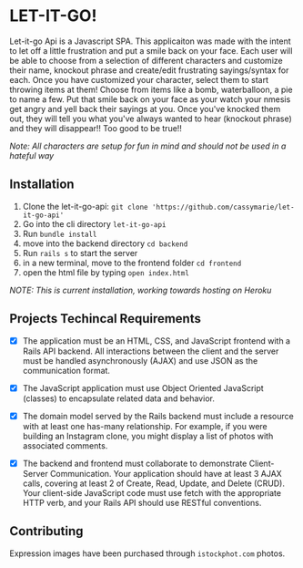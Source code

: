 # LET-IT-GO!

Let-it-go Api is a Javascript SPA.  This applicaiton was made with the intent to let off a little frustration and put a smile back on your face.  Each user will be able to choose from a selection of different characters and customize their name, knockout phrase and create/edit frustrating sayings/syntax for each.  Once you have customized your character, select them to start throwing items at them!  Choose from items like a bomb, waterballoon, a pie to name a few.  Put that smile back on your face as your watch your nmesis get angry and yell back their sayings at you.  Once you've knocked them out, they will tell you what you've always wanted to hear (knockout phrase) and they will disappear!! Too good to be true!!  

*Note: All characters are setup for fun in mind and should not be used in a hateful way*

## Installation

1. Clone the let-it-go-api: `git clone 'https://github.com/cassymarie/let-it-go-api'`
2. Go into the cli directory `let-it-go-api`
3. Run `bundle install`
4. move into the backend directory `cd backend`
5. Run `rails s` to start the server
6. in a new terminal, move to the frontend folder `cd frontend`
7. open the html file by typing `open index.html`

*NOTE: This is current installation, working towards hosting on Heroku*
   
## Projects Techincal Requirements

- [X] The application must be an HTML, CSS, and JavaScript frontend with a Rails API backend. All interactions between the client and the server must be handled asynchronously (AJAX) and use JSON as the communication format.

- [X] The JavaScript application must use Object Oriented JavaScript (classes) to encapsulate related data and behavior.

- [X] The domain model served by the Rails backend must include a resource with at least one has-many relationship. For example, if you were building an Instagram clone, you might display a list of photos with associated comments.

- [X] The backend and frontend must collaborate to demonstrate Client-Server Communication. Your application should have at least 3 AJAX calls, covering at least 2 of Create, Read, Update, and Delete (CRUD). Your client-side JavaScript code must use fetch with the appropriate HTTP verb, and your Rails API should use RESTful conventions.

## Contributing

Expression images have been purchased through `istockphot.com` photos.